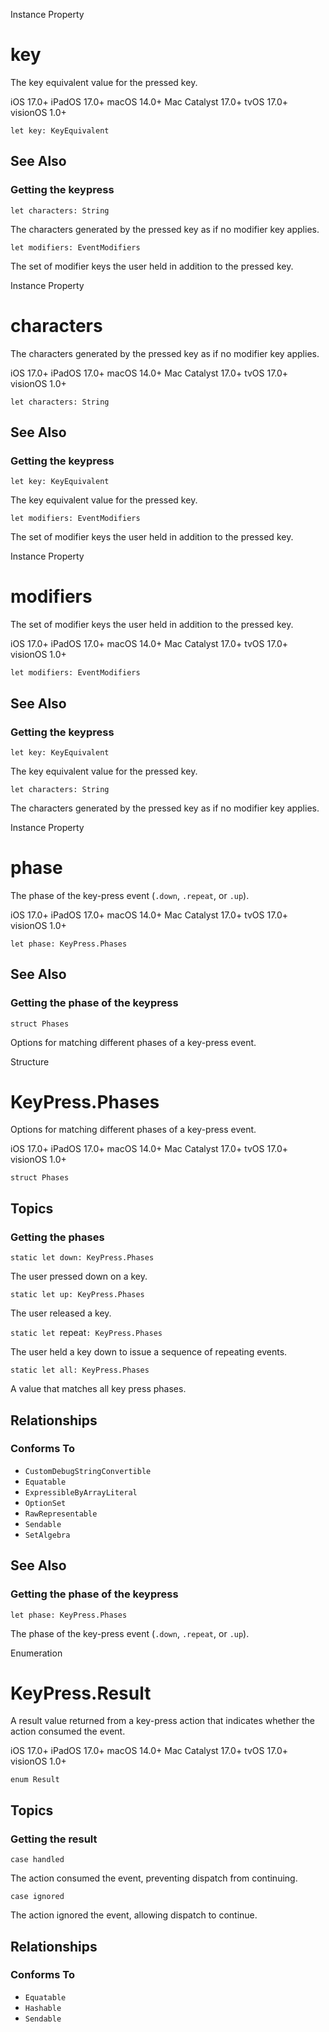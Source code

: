 Instance Property

# key

The key equivalent value for the pressed key.

iOS 17.0+  iPadOS 17.0+  macOS 14.0+  Mac Catalyst 17.0+  tvOS 17.0+  visionOS
1.0+

    
    
    let key: KeyEquivalent

## See Also

### Getting the keypress

`let characters: String`

The characters generated by the pressed key as if no modifier key applies.

`let modifiers: EventModifiers`

The set of modifier keys the user held in addition to the pressed key.

Instance Property

# characters

The characters generated by the pressed key as if no modifier key applies.

iOS 17.0+  iPadOS 17.0+  macOS 14.0+  Mac Catalyst 17.0+  tvOS 17.0+  visionOS
1.0+

    
    
    let characters: String

## See Also

### Getting the keypress

`let key: KeyEquivalent`

The key equivalent value for the pressed key.

`let modifiers: EventModifiers`

The set of modifier keys the user held in addition to the pressed key.

Instance Property

# modifiers

The set of modifier keys the user held in addition to the pressed key.

iOS 17.0+  iPadOS 17.0+  macOS 14.0+  Mac Catalyst 17.0+  tvOS 17.0+  visionOS
1.0+

    
    
    let modifiers: EventModifiers

## See Also

### Getting the keypress

`let key: KeyEquivalent`

The key equivalent value for the pressed key.

`let characters: String`

The characters generated by the pressed key as if no modifier key applies.

Instance Property

# phase

The phase of the key-press event (`.down`, `.repeat`, or `.up`).

iOS 17.0+  iPadOS 17.0+  macOS 14.0+  Mac Catalyst 17.0+  tvOS 17.0+  visionOS
1.0+

    
    
    let phase: KeyPress.Phases

## See Also

### Getting the phase of the keypress

`struct Phases`

Options for matching different phases of a key-press event.

Structure

# KeyPress.Phases

Options for matching different phases of a key-press event.

iOS 17.0+  iPadOS 17.0+  macOS 14.0+  Mac Catalyst 17.0+  tvOS 17.0+  visionOS
1.0+

    
    
    struct Phases

## Topics

### Getting the phases

`static let down: KeyPress.Phases`

The user pressed down on a key.

`static let up: KeyPress.Phases`

The user released a key.

`static let `repeat`: KeyPress.Phases`

The user held a key down to issue a sequence of repeating events.

`static let all: KeyPress.Phases`

A value that matches all key press phases.

## Relationships

### Conforms To

  * `CustomDebugStringConvertible`
  * `Equatable`
  * `ExpressibleByArrayLiteral`
  * `OptionSet`
  * `RawRepresentable`
  * `Sendable`
  * `SetAlgebra`

## See Also

### Getting the phase of the keypress

`let phase: KeyPress.Phases`

The phase of the key-press event (`.down`, `.repeat`, or `.up`).

Enumeration

# KeyPress.Result

A result value returned from a key-press action that indicates whether the
action consumed the event.

iOS 17.0+  iPadOS 17.0+  macOS 14.0+  Mac Catalyst 17.0+  tvOS 17.0+  visionOS
1.0+

    
    
    enum Result

## Topics

### Getting the result

`case handled`

The action consumed the event, preventing dispatch from continuing.

`case ignored`

The action ignored the event, allowing dispatch to continue.

## Relationships

### Conforms To

  * `Equatable`
  * `Hashable`
  * `Sendable`

